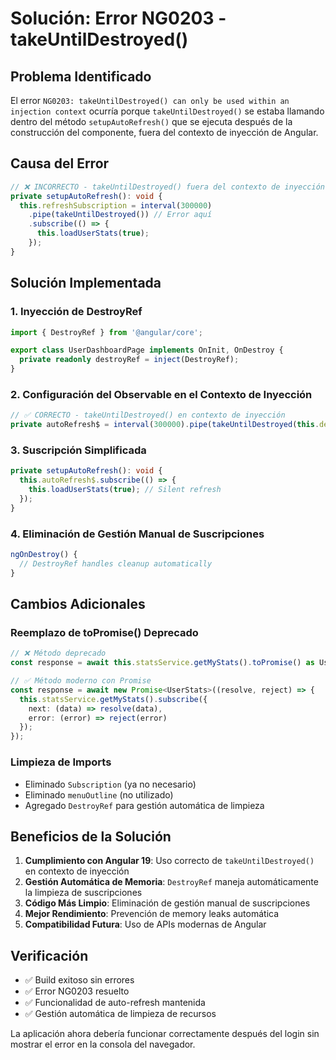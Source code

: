 # Solución: Error NG0203 - takeUntilDestroyed()

## Problema Identificado
El error `NG0203: takeUntilDestroyed() can only be used within an injection context` ocurría porque `takeUntilDestroyed()` se estaba llamando dentro del método `setupAutoRefresh()` que se ejecuta después de la construcción del componente, fuera del contexto de inyección de Angular.

## Causa del Error
```typescript
// ❌ INCORRECTO - takeUntilDestroyed() fuera del contexto de inyección
private setupAutoRefresh(): void {
  this.refreshSubscription = interval(300000)
    .pipe(takeUntilDestroyed()) // Error aquí
    .subscribe(() => {
      this.loadUserStats(true);
    });
}
```

## Solución Implementada

### 1. Inyección de DestroyRef
```typescript
import { DestroyRef } from '@angular/core';

export class UserDashboardPage implements OnInit, OnDestroy {
  private readonly destroyRef = inject(DestroyRef);
}
```

### 2. Configuración del Observable en el Contexto de Inyección
```typescript
// ✅ CORRECTO - takeUntilDestroyed() en contexto de inyección
private autoRefresh$ = interval(300000).pipe(takeUntilDestroyed(this.destroyRef));
```

### 3. Suscripción Simplificada
```typescript
private setupAutoRefresh(): void {
  this.autoRefresh$.subscribe(() => {
    this.loadUserStats(true); // Silent refresh
  });
}
```

### 4. Eliminación de Gestión Manual de Suscripciones
```typescript
ngOnDestroy() {
  // DestroyRef handles cleanup automatically
}
```

## Cambios Adicionales

### Reemplazo de toPromise() Deprecado
```typescript
// ❌ Método deprecado
const response = await this.statsService.getMyStats().toPromise() as UserStats;

// ✅ Método moderno con Promise
const response = await new Promise<UserStats>((resolve, reject) => {
  this.statsService.getMyStats().subscribe({
    next: (data) => resolve(data),
    error: (error) => reject(error)
  });
});
```

### Limpieza de Imports
- Eliminado `Subscription` (ya no necesario)
- Eliminado `menuOutline` (no utilizado)
- Agregado `DestroyRef` para gestión automática de limpieza

## Beneficios de la Solución

1. **Cumplimiento con Angular 19**: Uso correcto de `takeUntilDestroyed()` en contexto de inyección
2. **Gestión Automática de Memoria**: `DestroyRef` maneja automáticamente la limpieza de suscripciones
3. **Código Más Limpio**: Eliminación de gestión manual de suscripciones
4. **Mejor Rendimiento**: Prevención de memory leaks automática
5. **Compatibilidad Futura**: Uso de APIs modernas de Angular

## Verificación
- ✅ Build exitoso sin errores
- ✅ Error NG0203 resuelto
- ✅ Funcionalidad de auto-refresh mantenida
- ✅ Gestión automática de limpieza de recursos

La aplicación ahora debería funcionar correctamente después del login sin mostrar el error en la consola del navegador.